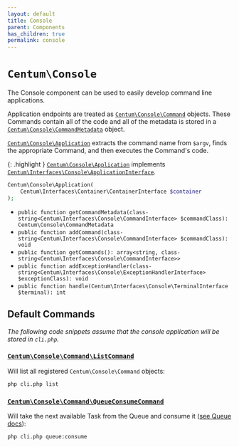 ```yaml
---
layout: default
title: Console
parent: Components
has_children: true
permalink: console
---
```




# `Centum\Console`

The Console component can be used to easily develop command line applications.

Application endpoints are treated as [`Centum\Console\Command`](https://github.com/SidRoberts/centum/blob/development/src/Console/Command.php) objects.
These Commands contain all of the code and all of the metadata is stored in a [`Centum\Console\CommandMetadata`](https://github.com/SidRoberts/centum/blob/development/src/Console/CommandMetadata.php) object.

[`Centum\Console\Application`](https://github.com/SidRoberts/centum/blob/development/src/Console/Application.php) extracts the command name from `$argv`, finds the appropriate Command, and then executes the Command's code.

{: .highlight }
[`Centum\Console\Application`](https://github.com/SidRoberts/centum/blob/development/src/Console/Application.php) implements [`Centum\Interfaces\Console\ApplicationInterface`](https://github.com/SidRoberts/centum/blob/development/src/Interfaces/Console/ApplicationInterface.php).

```php
Centum\Console\Application(
    Centum\Interfaces\Container\ContainerInterface $container
);
```

- `public function getCommandMetadata(class-string<Centum\Interfaces\Console\CommandInterface> $commandClass): Centum\Console\CommandMetadata`
- `public function addCommand(class-string<Centum\Interfaces\Console\CommandInterface> $commandClass): void`
- `public function getCommands(): array<string, class-string<Centum\Interfaces\Console\CommandInterface>>`
- `public function addExceptionHandler(class-string<Centum\Interfaces\Console\ExceptionHandlerInterface> $exceptionClass): void`
- `public function handle(Centum\Interfaces\Console\TerminalInterface $terminal): int`



## Default Commands

*The following code snippets assume that the console application will be stored in `cli.php`.*

### [`Centum\Console\Command\ListCommand`](https://github.com/SidRoberts/centum/blob/development/src/Console/Command/ListCommand.php)

Will list all registered `Centum\Console\Command` objects:

```bash
php cli.php list
```

### [`Centum\Console\Command\QueueConsumeCommand`](https://github.com/SidRoberts/centum/blob/development/src/Console/Command/QueueConsumeCommand.php)

Will take the next available Task from the Queue and consume it ([see Queue docs](../queue/index.md)):

```bash
php cli.php queue:consume
```
